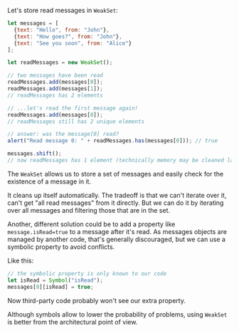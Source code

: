 Let's store read messages in `WeakSet`:

```js run
let messages = [
  {text: "Hello", from: "John"},
  {text: "How goes?", from: "John"},
  {text: "See you soon", from: "Alice"}
];

let readMessages = new WeakSet();

// two messages have been read
readMessages.add(messages[0]);
readMessages.add(messages[1]);
// readMessages has 2 elements

// ...let's read the first message again!
readMessages.add(messages[0]);
// readMessages still has 2 unique elements

// answer: was the message[0] read?
alert("Read message 0: " + readMessages.has(messages[0])); // true

messages.shift();
// now readMessages has 1 element (technically memory may be cleaned later)
```

The `WeakSet` allows us to store a set of messages and easily check for the existence of a message in it.

It cleans up itself automatically. The tradeoff is that we can't iterate over it,  can't get "all read messages" from it directly. But we can do it by iterating over all messages and filtering those that are in the set.

Another, different solution could be to add a property like `message.isRead=true` to a message after it's read. As messages objects are managed by another code, that's generally discouraged, but we can use a symbolic property to avoid conflicts.

Like this:
```js
// the symbolic property is only known to our code
let isRead = Symbol("isRead");
messages[0][isRead] = true;
```

Now third-party code probably won't see our extra property.

Although symbols allow to lower the probability of problems, using `WeakSet` is better from the architectural point of view.
